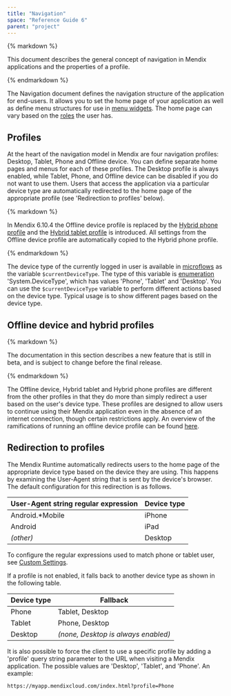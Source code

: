 ```yaml
---
title: "Navigation"
space: "Reference Guide 6"
parent: "project"
---
```



<div class="alert alert-info">{% markdown %}

This document describes the general concept of navigation in Mendix applications and the properties of a profile.

{% endmarkdown %}</div>

The Navigation document defines the navigation structure of the application for end-users. It allows you to set the home page of your application as well as define menu structures for use in [menu widgets](menu-widgets). The home page can vary based on the [roles](user-roles) the user has.

## Profiles

At the heart of the navigation model in Mendix are four navigation profiles: Desktop, Tablet, Phone and Offline device. You can define separate home pages and menus for each of these profiles. The Desktop profile is always enabled, while Tablet, Phone, and Offline device can be disabled if you do not want to use them. Users that access the application via a particular device type are automatically redirected to the home page of the appropriate profile (see 'Redirection to profiles' below).

<div class="alert alert-info">{% markdown %}

In Mendix 6.10.4 the Offline device profile is replaced by the [Hybrid phone profile](hybrid-phone-profile) and the [Hybrid tablet profile](hybrid-tablet-profile) is introduced. All settings from the Offline device profile are automatically copied to the Hybrid phone profile.

{% endmarkdown %}</div>

The device type of the currently logged in user is available in [microflows](microflows) as the variable `$currentDeviceType`. The type of this variable is [enumeration](enumerations) 'System.DeviceType', which has values 'Phone', 'Tablet' and 'Desktop'. You can use the `$currentDeviceType` variable to perform different actions based on the device type. Typical usage is to show different pages based on the device type.

## Offline device and hybrid profiles

<div class="alert alert-warning">{% markdown %}

The documentation in this section describes a new feature that is still in beta, and is subject to change before the final release.

{% endmarkdown %}</div> 

The Offline device, Hybrid tablet and Hybrid phone profiles are different from the other profiles in that they do more than simply redirect a user based on the user's device type. These profiles are designed to allow users to continue using their Mendix application even in the absence of an internet connection, though certain restrictions apply. An overview of the ramifications of running an offline device profile can be found [here](offline). 

## Redirection to profiles

The Mendix Runtime automatically redirects users to the home page of the appropriate device type based on the device they are using. This happens by examining the User-Agent string that is sent by the device's browser. The default configuration for this redirection is as follows.

| User-Agent string regular expression | Device type |
| --- | --- |
| Android.*Mobile|iPhone|iPod|BlackBerry | Phone |
| Android|iPad | Tablet |
| _(other)_ | Desktop |

To configure the regular expressions used to match phone or tablet user, see [Custom Settings](custom-settings).

If a profile is not enabled, it falls back to another device type as shown in the following table.

| Device type | Fallback |
| --- | --- |
| Phone | Tablet, Desktop |
| Tablet | Phone, Desktop |
| Desktop | _(none, Desktop is always enabled)_ |

It is also possible to force the client to use a specific profile by adding a 'profile' query string parameter to the URL when visiting a Mendix application. The possible values are 'Desktop', 'Tablet', and 'Phone'. An example:

```html
https://myapp.mendixcloud.com/index.html?profile=Phone

```

